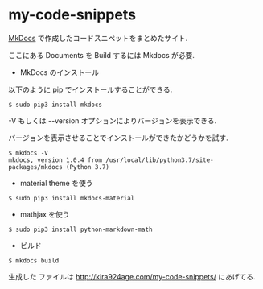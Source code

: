 # my-code-snippets

[MkDocs](https://github.com/mkdocs/mkdocs) で作成したコードスニペットをまとめたサイト.

ここにある Documents を Build するには Mkdocs が必要.

- MkDocs のインストール

以下のように pip でインストールすることができる.

```
$ sudo pip3 install mkdocs
```

-V もしくは --version オプションによりバージョンを表示できる.

バージョンを表示させることでインストールができたかどうかを試す.

```
$ mkdocs -V
mkdocs, version 1.0.4 from /usr/local/lib/python3.7/site-packages/mkdocs (Python 3.7)
```

- material theme を使う

```
$ sudo pip3 install mkdocs-material
```

- mathjax を使う

```
$ sudo pip3 install python-markdown-math
```

- ビルド

```
$ mkdocs build
```

生成した ファイルは http://kira924age.com/my-code-snippets/ にあげてる.

